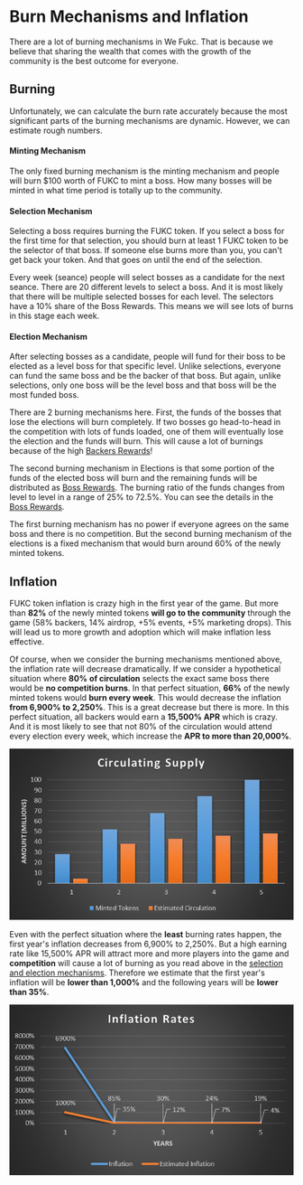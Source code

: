 # Burn Mechanisms and Inflation

There are a lot of burning mechanisms in We Fukc. That is because we believe that sharing the wealth that comes with the growth of the community is the best outcome for everyone.&#x20;

## Burning

Unfortunately, we can calculate the burn rate accurately because the most significant parts of the burning mechanisms are dynamic. However, we can estimate rough numbers.&#x20;

#### Minting Mechanism

The only fixed burning mechanism is the minting mechanism and people will burn $100 worth of FUKC to mint a boss. How many bosses will be minted in what time period is totally up to the community.

#### Selection Mechanism

Selecting a boss requires burning the FUKC token. If you select a boss for the first time for that selection, you should burn at least 1 FUKC token to be the selector of that boss. If someone else burns more than you, you can't get back your token. And that goes on until the end of the selection.&#x20;

Every week (seance) people will select bosses as a candidate for the next seance. There are 20 different levels to select a boss. And it is most likely that there will be multiple selected bosses for each level. The selectors have a 10% share of the Boss Rewards. This means we will see lots of burns in this stage each week.

#### Election Mechanism

After selecting bosses as a candidate, people will fund for their boss to be elected as a level boss for that specific level. Unlike selections, everyone can fund the same boss and be the backer of that boss. But again, unlike selections, only one boss will be the level boss and that boss will be the most funded boss.

There are 2 burning mechanisms here. First, the funds of the bosses that lose the elections will burn completely. If two bosses go head-to-head in the competition with lots of funds loaded, one of them will eventually lose the election and the funds will burn. This will cause a lot of burnings because of the high [Backers Rewards](backer-rewards.md)!

The second burning mechanism in Elections is that some portion of the funds of the elected boss will burn and the remaining funds will be distributed as [Boss Rewards](boss-rewards.md). The burning ratio of the funds changes from level to level in a range of 25% to 72.5%. You can see the details in the [Boss Rewards](boss-rewards.md).&#x20;

The first burning mechanism has no power if everyone agrees on the same boss and there is no competition. But the second burning mechanism of the elections is a fixed mechanism that would burn around 60% of the newly minted tokens.

## Inflation

FUKC token inflation is crazy high in the first year of the game. But more than **82%** of the newly minted tokens **will go to the community** through the game (58% backers, 14% airdrop, +5% events, +5% marketing drops). This will lead us to more growth and adoption which will make inflation less effective.

Of course, when we consider the burning mechanisms mentioned above, the inflation rate will decrease dramatically. If we consider a hypothetical situation where **80%** **of circulation** selects the exact same boss there would be **no competition burns**. In that perfect situation, **66%** of the newly minted tokens would **burn every week**. This would decrease the inflation **from 6,900% to 2,250%**. This is a great decrease but there is more. In this perfect situation, all backers would earn a **15,500% APR** which is crazy. And it is most likely to see that not 80% of the circulation would attend every election every week, which increase the **APR to more than 20,000%**.&#x20;

![Circulating Supply Over Years](<../.gitbook/assets/image (1).png>)

Even with the perfect situation where the **least** burning rates happen, the first year's inflation decreases from 6,900% to 2,250%. But a high earning rate like 15,500% APR will attract more and more players into the game and **competition** will cause a lot of burning as you read above in the [selection and election mechanisms](burn-mechanisms-and-inflation.md#selection-mechanism). Therefore we estimate that the first year's inflation will be **lower than 1,000%** and the following years will be **lower than 35%**.

![Inflation Rates](<../.gitbook/assets/image (3).png>)
